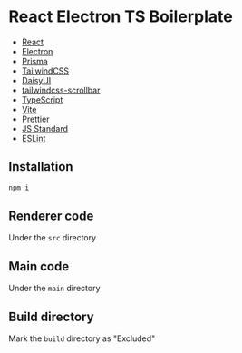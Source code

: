 # React Electron TS Boilerplate

- [React](https://reactjs.org/)
- [Electron](https://electronjs.org/)
- [Prisma](https://prisma.io/)
- [TailwindCSS](https://tailwindcss.com/)
- [DaisyUI](https://daisyui.com/)
- [tailwindcss-scrollbar](https://www.npmjs.com/package/tailwind-scrollbar)
- [TypeScript](https://www.typescriptlang.org/)
- [Vite](https://vitejs.dev/)
- [Prettier](https://prettier.io/)
- [JS Standard](https://standardjs.com/)
- [ESLint](https://eslint.org/)

## Installation

```bash
npm i
```

## Renderer code

Under the `src` directory

## Main code

Under the `main` directory

## Build directory

Mark the `build` directory as "Excluded"

